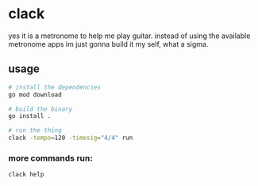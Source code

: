 # clack

yes it is a metronome to help me play guitar. instead of using the available metronome apps im just gonna build it my self, what a sigma.

## usage

```bash
# install the dependencies
go mod download

# build the binary
go install .

# run the thing
clack -tempo=120 -timesig="4/4" run
`````

### more commands run:
```bash
clack help
```
